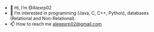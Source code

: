 - 👋 Hi, I’m @Alexrp02
- 👀 I’m interested in programming (Java, C, C++, Python), databases (Relational and Non-Relational).
- 📫 How to reach me aleeexrp02@gmail.com

<!---
Alexrp02/Alexrp02 is a ✨ special ✨ repository because its `README.md` (this file) appears on your GitHub profile.
You can click the Preview link to take a look at your changes.
--->
